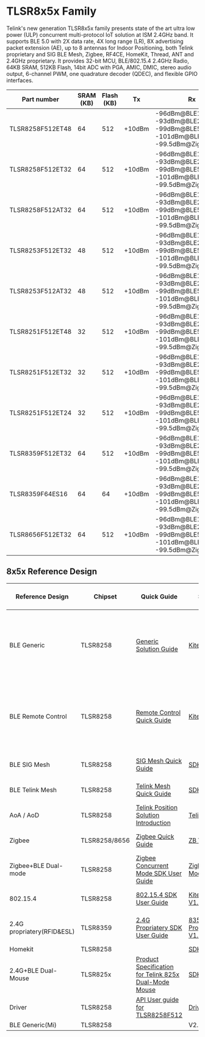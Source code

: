 # TLSR8x5x Family


Telink's new generation TLSR8x5x family presents state of the art ultra low power (ULP) concurrent multi-protocol IoT solution at ISM 2.4GHz band. It supports BLE 5.0 with 2X data rate, 4X long range (LR), 8X advertising packet extension (AE), up to 8 antennas for Indoor Positioning, both Telink proprietary and SIG BLE Mesh, Zigbee, RF4CE, HomeKit, Thread, ANT and 2.4GHz proprietary. It provides 32-bit MCU, BLE/802.15.4 2.4GHz Radio, 64KB SRAM, 512KB Flash, 14bit ADC with PGA, AMIC, DMIC, stereo audio output, 6-channel PWM, one quadrature decoder (QDEC), and flexible GPIO interfaces.

| Part number      | SRAM (KB) | Flash (KB) | Tx     | Rx                                                                             | Power Consumption                                                   | Protocol                      | Package | Size                |
|------------------|-----------|------------|--------|--------------------------------------------------------------------------------|---------------------------------------------------------------------|-------------------------------|---------|---------------------|
| TLSR8258F512ET48 | 64        | 512        | +10dBm | -96dBm@BLE1M -93dBm@BLE2M -99dBm@BLE500K=S2 -101dBm@BLE125K=S8 -99.5dBm@Zigbee | 5.3mA@Rx_fullchip 5.4mA@Tx0dBm_fullchip <1uA@sleep+SRAM 0.4uA@sleep | BLE5.0+LR/Zigbee+AoA/AoD+7816 | QFN48   | 7x7x0.75mm-0.5      |
| TLSR8258F512ET32 | 64        | 512        | +10dBm | -96dBm@BLE1M -93dBm@BLE2M -99dBm@BLE500K=S2 -101dBm@BLE125K=S8 -99.5dBm@Zigbee | 5.3mA@Rx_fullchip 5.4mA@Tx0dBm_fullchip <1uA@sleep+SRAM 0.4uA@sleep | BLE5.0+LR/Zigbee+AoA/AoD+7816 | QFN32   | 5x5x0.75mm-0.5      |
| TLSR8258F512AT32 | 64        | 512        | +10dBm | -96dBm@BLE1M -93dBm@BLE2M -99dBm@BLE500K=S2 -101dBm@BLE125K=S8 -99.5dBm@Zigbee | 5.3mA@Rx_fullchip 5.4mA@Tx0dBm_fullchip <1uA@sleep+SRAM 0.4uA@sleep | BLE5.0+LR/Zigbee+AoA/AoD+7816 | QFN32   | 5x5x0.75mm-0.5      |
| TLSR8253F512ET32 | 48        | 512        | +10dBm | -96dBm@BLE1M -93dBm@BLE2M -99dBm@BLE500K=S2 -101dBm@BLE125K=S8 -99.5dBm@Zigbee | 5.3mA@Rx_fullchip 5.4mA@Tx0dBm_fullchip <1uA@sleep+SRAM 0.4uA@sleep | BLE5.0 with 2Mbps             | QFN32   | 5x5x0.75mm-0.5      |
| TLSR8253F512AT32 | 48        | 512        | +10dBm | -96dBm@BLE1M -93dBm@BLE2M -99dBm@BLE500K=S2 -101dBm@BLE125K=S8 -99.5dBm@Zigbee | 5.3mA@Rx_fullchip 5.4mA@Tx0dBm_fullchip <1uA@sleep+SRAM 0.4uA@sleep | BLE5.0 with 2Mbps             | QFN32   | 5x5x0.75mm-0.5      |
| TLSR8251F512ET48 | 32        | 512        | +10dBm | -96dBm@BLE1M -93dBm@BLE2M -99dBm@BLE500K=S2 -101dBm@BLE125K=S8 -99.5dBm@Zigbee | 5.3mA@Rx_fullchip 5.4mA@Tx0dBm_fullchip <1uA@sleep+SRAM 0.4uA@sleep | BLE5.0                        | QFN48   | 7x7x0.75mm-0.5      |
| TLSR8251F512ET32 | 32        | 512        | +10dBm | -96dBm@BLE1M -93dBm@BLE2M -99dBm@BLE500K=S2 -101dBm@BLE125K=S8 -99.5dBm@Zigbee | 5.3mA@Rx_fullchip 5.4mA@Tx0dBm_fullchip <1uA@sleep+SRAM 0.4uA@sleep | BLE5.0                        | QFN32   | 5x5x0.75mm-0.5      |
| TLSR8251F512ET24 | 32        | 512        | +10dBm | -96dBm@BLE1M -93dBm@BLE2M -99dBm@BLE500K=S2 -101dBm@BLE125K=S8 -99.5dBm@Zigbee | 5.3mA@Rx_fullchip 5.4mA@Tx0dBm_fullchip <1uA@sleep+SRAM 0.4uA@sleep | BLE5.0                        | QFN24   | 4x4x0.75mm-0.5      |
| TLSR8359F512ET32 | 64        | 512        | +10dBm | -96dBm@BLE1M -93dBm@BLE2M -99dBm@BLE500K=S2 -101dBm@BLE125K=S8 -99.5dBm@Zigbee | 5.3mA@Rx_fullchip 5.4mA@Tx0dBm_fullchip <1uA@sleep+SRAM 0.4uA@sleep | 2.4G ESL                      | QFN32   | 5x5x0.75mm-0.5      |
| TLSR8359F64ES16  | 64        | 64         | +10dBm | -96dBm@BLE1M -93dBm@BLE2M -99dBm@BLE500K=S2 -101dBm@BLE125K=S8 -99.5dBm@Zigbee | 5.3mA@Rx_fullchip 5.4mA@Tx0dBm_fullchip <1uA@sleep+SRAM 0.4uA@sleep | 2.4G RFID                     | TSSOP16 | 4.96×4.4×1.2mm-0.65 |
| TLSR8656F512ET32 | 64        | 512        | +10dBm | -96dBm@BLE1M -93dBm@BLE2M -99dBm@BLE500K=S2 -101dBm@BLE125K=S8 -99.5dBm@Zigbee | 5.3mA@Rx_fullchip 5.4mA@Tx0dBm_fullchip <1uA@sleep+SRAM 0.4uA@sleep | Zigbee 3.0                    | QFN32   | 5x5x0.75mm-0.5      |



## 8x5x Reference Design

| Reference Design           | Chipset       | Quick Guide                                           | SDK Download                      | SDK Development Manual                                                        | HW Design Document                               |
|----------------------------|---------------|-------------------------------------------------------|-----------------------------------|-------------------------------------------------------------------------------|--------------------------------------------------|
| BLE Generic                | TLSR8258      | [Generic Solution Guide](http://wiki.telink-semi.cn/dokuwiki/doku.php?id=menu:solution:generic)                                | [Kite BLE SDK V3.3.1](http://wiki.telink-semi.cn/tools_and_sdk/BLE_SDK/8x5x_SDK//ble_sdk.zip)               | [Download Telink BLE SDK Developer Handebook from our Tech forum for NDA users](http://telink-semi.cn/viewtopic.php?f=7&t=638) | [8258 Generic Ref](http://wiki.telink-semi.cn/doc/hw/TLSR8X5X_DevelopmentBoard_TLSR8X5XDK48D.zip)                                 |
| BLE Remote Control         | TLSR8258      | [Remote Control Quick Guide](http://wiki.telink-semi.cn/dokuwiki/doku.php?id=menu:solution:rcu8258)                            | [Kite BLE SDK V3.3.1](http://wiki.telink-semi.cn/tools_and_sdk/BLE_SDK/8x5x_SDK//ble_sdk.zip)               | [Download Telink BLE SDK Developer Handebook from our Tech forum for NDA users](http://telink-semi.cn/viewtopic.php?f=7&t=638)                                                          |  [8258 RCU Ref](http://wiki.telink-semi.cn/doc/hw/TLSR8X5X_AudioRCU_TLSR8X5XRC48D.zip) | [8258 Dongle Ref](http://wiki.telink-semi.cn/doc/hw/TLSR8X5X_Dongle_TLSR8X5XDG48D.zip)                  |
| BLE SIG Mesh               | TLSR8258      | [SIG Mesh Quick Guide](http://wiki.telink-semi.cn/dokuwiki/doku.php?id=menu:solution:mesh)                                  | [SDK V2.9.0 and Tools](http://wiki.telink-semi.cn/telink_shenzhen/SIG_mesh/sig_mesh_sdk.7z)              | [Development Manual](http://wiki.telink-semi.cn/telink_shenzhen/telink_mesh/telink_mesh_doc.7z)                                                           | [8258 Generic Ref](http://wiki.telink-semi.cn/doc/hw/TLSR8X5X_DevelopmentBoard_TLSR8X5XDK48D.zip) | [8258 Dongle Ref](http://wiki.telink-semi.cn/doc/hw/TLSR8X5X_Dongle_TLSR8X5XDG48D.zip)               |
| BLE Telink Mesh            | TLSR8258      | [Telink Mesh Quick Guide](http://wiki.telink-semi.cn/dokuwiki/doku.php?id=menu:solution:telinkmesh)                               | [SDK V1.M and Tools](http://wiki.telink-semi.cn/telink_shenzhen/telink_mesh/telink_mesh_sdk.7z)                | [Development Manual](http://wiki.telink-semi.cn/doc/an/AN_19052900-E_Telink%20Zigbee%20SDK%20Developer%20Manual.pdf)                                                            | [8258 Generic Ref](http://wiki.telink-semi.cn/doc/hw/TLSR8X5X_DevelopmentBoard_TLSR8X5XDK48D.zip) | [8258 Dongle Ref](http://wiki.telink-semi.cn/doc/hw/TLSR8X5X_Dongle_TLSR8X5XDG48D.zip)               |
| AoA / AoD                  | TLSR8258      | [Telink Position Solution Introduction](http://wiki.telink-semi.cn/doc/an/AN_19052700-E_Telink%20Position%20Solution%20Introduction.pdf)                 | [Telink_AOA_AOD_v1.1](http://wiki.telink-semi.cn/tools_and_sdk/BLE_SDK/8x5x_SDK/Telink_AOA_AOD_v1.1.rar)               |                                                                               | [8258 Generic Ref](http://wiki.telink-semi.cn/doc/hw/TLSR8X5X_DevelopmentBoard_TLSR8X5XDK48D.zip) | [8258 Indoor Positioning Board](http://wiki.telink-semi.cn/doc/hw/TLSR8258_Indoor_Positioning_Board_TLSR8258IP48D.rar) |
| Zigbee                     | TLSR8258/8656 | [Zigbee Quick Guide](http://wiki.telink-semi.cn/doc/an/AN_18110500-E_Telink%20Zigbee%20Demo%20User%20Guide.pdf)                                    | [ZB V3.2.1.0 SDK](http://wiki.telink-semi.cn/tools_and_sdk/Zigbee_SDK/82xx_SDK/zigbee_sdk.zip)                   | [Development Manual](http://wiki.telink-semi.cn/doc/an/AN_19052900-E_Telink%20Zigbee%20SDK%20Developer%20Manual.pdf)                                                            | [8258 Generic Ref](http://wiki.telink-semi.cn/doc/hw/TLSR8X5X_DevelopmentBoard_TLSR8X5XDK48D.zip) | [8258 Dongle Ref](http://wiki.telink-semi.cn/doc/hw/TLSR8X5X_Dongle_TLSR8X5XDG48D.zip)               |
| Zigbee+BLE Dual-mode       | TLSR8258      | [Zigbee Concurrent Mode SDK User Guide](http://wiki.telink-semi.cn/tools_and_sdk/Zigbee_SDK/82xx_SDK/zigbee_concurrent_mode_sdk_user_guide.zip)                 | [Zigbee Concurrent Mode SDK V1.0.0](http://wiki.telink-semi.cn/tools_and_sdk/Zigbee_SDK/82xx_SDK/zigbee_concurrent_mode_sdk.zip) | [Zigbee Concurrent Mode SDK User Guide](http://wiki.telink-semi.cn/tools_and_sdk/Zigbee_SDK/82xx_SDK/zigbee_concurrent_mode_sdk_user_guide.zip)                                         |                                                  |
| 802.15.4                   | TLSR8258      | [802.15.4 SDK User Guide](http://wiki.telink-semi.cn/tools_and_sdk/80215P4_SDK/802_15_4_Quick_Start_User_Guide.zip)                               | [Kite 802.15.4 SDK V1.2.1](http://wiki.telink-semi.cn/tools_and_sdk/80215P4_SDK/8x5x_802_15_4_SDK.zip)          | [802.15.4 SDK User Guide](http://wiki.telink-semi.cn/tools_and_sdk/80215P4_SDK/802_15_4_Quick_Start_User_Guide.zip)                                                       | [8258 Generic Ref](http://wiki.telink-semi.cn/doc/hw/TLSR8X5X_DevelopmentBoard_TLSR8X5XDK48D.zip)                                 |
| 2.4G propriatery(RFID&ESL) | TLSR8359      | [2.4G Propriatery SDK User Guide](http://wiki.telink-semi.cn/tools_and_sdk/2_4G_Propriatery_SDK/2_4_g_propriatery_sdk_user_guide.zip)                       | [8359 2.4G Propriatery SDK V1.2.3](http://wiki.telink-semi.cn/tools_and_sdk/2_4G_Propriatery_SDK/8x5x_2_4g_SDK.zip)  | [2.4G Propriatery SDK User Guide](http://wiki.telink-semi.cn/tools_and_sdk/2_4G_Propriatery_SDK/2_4_g_propriatery_sdk_user_guide.zip)                                               | [8359 ESL Ref](http://wiki.telink-semi.cn/doc/hw/TLSR8X5X_ESL_TLSR8X5XEL48D.zip) | [8258 Dongle Ref](http://wiki.telink-semi.cn/doc/hw/TLSR8X5X_Dongle_TLSR8X5XDG48D.zip)                   |
| Homekit                    | TLSR8258      |                                                       | [SDK V3.13.0](http://wiki.telink-semi.cn/telink_shenzhen/homekit/825x/homekit.7z)                       |                                                                               |                                                  |
| 2.4G+BLE Dual-Mouse        | TLSR825x      | [Product Specification for Telink 825x Dual-Mode Mouse](http://wiki.telink-semi.cn/doc/an/PS_19052100-E1_Product%20Specification%20for%20Telink%20825x%20Dual-Mode%20Mouse.pdf) | [SDK V2.4.3](http://wiki.telink-semi.cn/telink_shenzhen/dual_mouse/825x/8258_dual_mouse.7z)                        |                                                                               | [TLSR8X5X Mouse Board](http://wiki.telink-semi.cn/doc/hw/TLSR8258_MouseBoard_TLSR8258MS32D.zip) | [TLSR8X5X Mouse Board](http://wiki.telink-semi.cn/doc/hw/TLSR8258_MouseBoard_TLSR8258MS32D.zip)      |
| Driver                     | TLSR8258      | [API User guide for TLSR8258F512](http://wiki.telink-semi.cn/driver/doc/kite/html/index.html)                       | [Driver Library V1.0.0](http://wiki.telink-semi.cn/driver/src/kite/Driver_Library.zip)             |                                                                               |                                                  |
| BLE Generic(Mi)            | TLSR8258      |                                                       | V2.1.0                            |                                                                               |                                                  |



